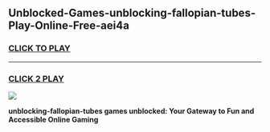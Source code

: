 
## Unblocked-Games-unblocking-fallopian-tubes-Play-Online-Free-aei4a
<h3>
<a href="https://premium76.site?title=unblocking-fallopian-tubes&ref=26A">CLICK TO PLAY</a></h3>
<hr>

<h3>
<a href="https://premium76.site?title=unblocking-fallopian-tubes&ref=26A">CLICK 2 PLAY</a>
  
</h3>

<a href="https://premium76.site?title=unblocking-fallopian-tubes&ref=26A"><img src="https://clearcache.store/games.png"></a>


**unblocking-fallopian-tubes games unblocked: Your Gateway to Fun and Accessible Online Gaming**
